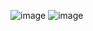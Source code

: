 ![image](https://github.com/user-attachments/assets/4f770fbb-6c6d-44e3-9fdc-d78457c83ec2)
![image](https://github.com/user-attachments/assets/8fd50a3a-b56f-4ad4-b5f7-821c277e631f)

